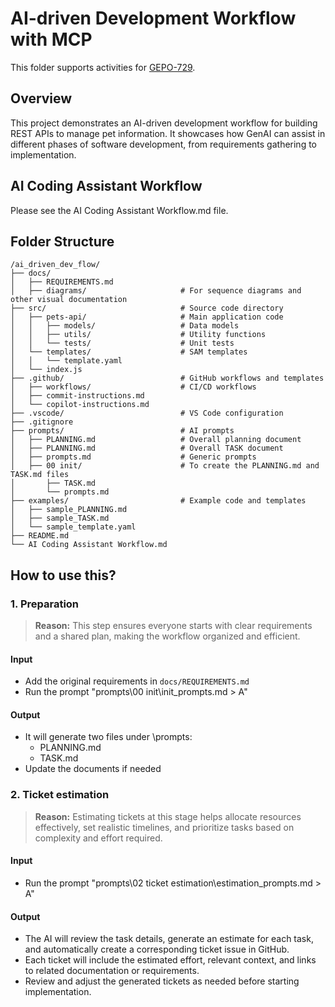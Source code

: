 # AI-driven Development Workflow with MCP

This folder supports activities for [GEPO-729](https://gecogeco.backlog.com/view/GEPO-729).

## Overview

This project demonstrates an AI-driven development workflow for building REST APIs to manage pet information. It showcases how GenAI can assist in different phases of software development, from requirements gathering to implementation.

## AI Coding Assistant Workflow
Please see the AI Coding Assistant Workflow.md file.

## Folder Structure

```
/ai_driven_dev_flow/
├── docs/
│   ├── REQUIREMENTS.md
│   ├── diagrams/                     # For sequence diagrams and other visual documentation
├── src/                              # Source code directory
│   ├── pets-api/                     # Main application code
│   │   ├── models/                   # Data models
│   │   ├── utils/                    # Utility functions
│   │   └── tests/                    # Unit tests
│   └── templates/                    # SAM templates
│   │   └── template.yaml
│   └── index.js
├── .github/                          # GitHub workflows and templates
│   ├── workflows/                    # CI/CD workflows
│   ├── commit-instructions.md
│   └── copilot-instructions.md
├── .vscode/                          # VS Code configuration
├── .gitignore
├── prompts/                          # AI prompts
│   ├── PLANNING.md                   # Overall planning document
│   ├── PLANNING.md                   # Overall TASK document
│   ├── prompts.md                    # Generic prompts
│   ├── 00 init/                      # To create the PLANNING.md and TASK.md files
│       ├── TASK.md
│       └── prompts.md
├── examples/                         # Example code and templates
│   ├── sample_PLANNING.md
│   ├── sample_TASK.md
│   └── sample_template.yaml
├── README.md
└── AI Coding Assistant Workflow.md
```

## How to use this?

### 1. Preparation
> **Reason:** This step ensures everyone starts with clear requirements and a shared plan, making the workflow organized and efficient.

#### Input

- Add the original requirements in `docs/REQUIREMENTS.md`
- Run the prompt "prompts\00 init\init_prompts.md > A"

#### Output

- It will generate two files under \prompts:
  - PLANNING.md
  - TASK.md
- Update the documents if needed

### 2. Ticket estimation
> **Reason:** Estimating tickets at this stage helps allocate resources effectively, set realistic timelines, and prioritize tasks based on complexity and effort required.

#### Input

- Run the prompt "prompts\02 ticket estimation\estimation_prompts.md > A"

#### Output

- The AI will review the task details, generate an estimate for each task, and automatically create a corresponding ticket issue in GitHub.
- Each ticket will include the estimated effort, relevant context, and links to related documentation or requirements.
- Review and adjust the generated tickets as needed before starting implementation.

